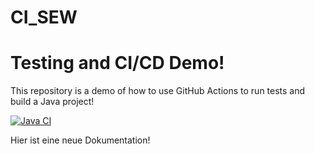 # CI_SEW
# Testing and CI/CD Demo!

This repository is a demo of how to use GitHub Actions to run tests and build a Java project!

[![Java CI](https://github.com/InfernoLotus/CI_SEW/actions/workflows/ci.yml/badge.svg)](https://github.com/InfernoLotus/CI_SEW/actions/workflows/ci.yml)


Hier ist eine neue Dokumentation!